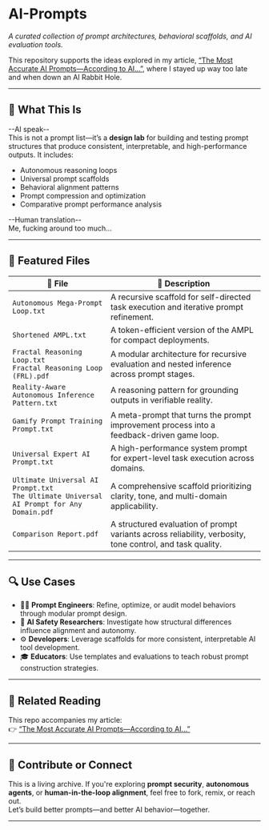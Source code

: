 # AI-Prompts  
*A curated collection of prompt architectures, behavioral scaffolds, and AI evaluation tools.*

This repository supports the ideas explored in my article, [“The Most Accurate AI Prompts—According to AI...”](https://www.linkedin.com/pulse/most-accurate-ai-promptsaccording-glynden-breen-oefbc), where I stayed up way too late and when down an AI Rabbit Hole.

---

## 🧠 What This Is

--AI speak--
<br>This is not a prompt list—it’s a **design lab** for building and testing prompt structures that produce consistent, interpretable, and high-performance outputs. It includes:

- Autonomous reasoning loops  
- Universal prompt scaffolds  
- Behavioral alignment patterns  
- Prompt compression and optimization  
- Comparative prompt performance analysis

--Human translation--
<br>Me, fucking around too much...

---

## 📂 Featured Files

| 📄 File | 📝 Description |
|--------|----------------|
| `Autonomous Mega-Prompt Loop.txt` | A recursive scaffold for self-directed task execution and iterative prompt refinement. |
| `Shortened AMPL.txt` | A token-efficient version of the AMPL for compact deployments. |
| `Fractal Reasoning Loop.txt` <br> `Fractal Reasoning Loop (FRL).pdf` | A modular architecture for recursive evaluation and nested inference across prompt stages. |
| `Reality-Aware Autonomous Inference Pattern.txt` | A reasoning pattern for grounding outputs in verifiable reality. |
| `Gamify Prompt Training Prompt.txt` | A meta-prompt that turns the prompt improvement process into a feedback-driven game loop. |
| `Universal Expert AI Prompt.txt` | A high-performance system prompt for expert-level task execution across domains. |
| `Ultimate Universal AI Prompt.txt` <br> `The Ultimate Universal AI Prompt for Any Domain.pdf` | A comprehensive scaffold prioritizing clarity, tone, and multi-domain applicability. |
| `Comparison Report.pdf` | A structured evaluation of prompt variants across reliability, verbosity, tone control, and task quality. |

---

## 🔍 Use Cases

- 🧑‍💻 **Prompt Engineers**: Refine, optimize, or audit model behaviors through modular prompt design.  
- 🔐 **AI Safety Researchers**: Investigate how structural differences influence alignment and autonomy.  
- ⚙️ **Developers**: Leverage scaffolds for more consistent, interpretable AI tool development.  
- 🎓 **Educators**: Use templates and evaluations to teach robust prompt construction strategies.

---

## 📎 Related Reading

This repo accompanies my article:  
👉 [“The Most Accurate AI Prompts—According to AI...”](https://www.linkedin.com/pulse/most-accurate-ai-promptsaccording-glynden-breen-oefbc)

---

## 🤝 Contribute or Connect

This is a living archive. If you're exploring **prompt security**, **autonomous agents**, or **human-in-the-loop alignment**, feel free to fork, remix, or reach out.  
Let’s build better prompts—and better AI behavior—together.

---
